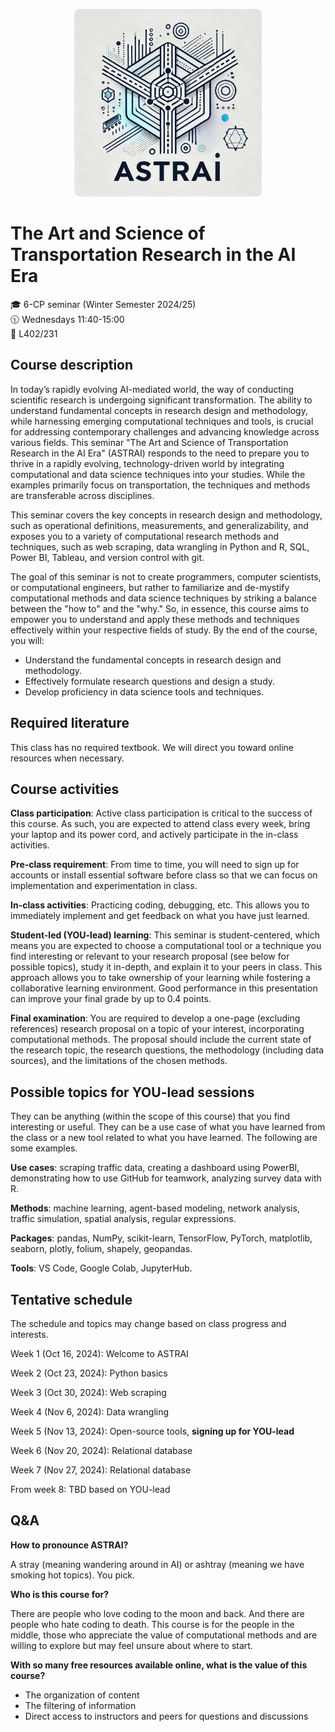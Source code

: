 <p align="center">
  <img src="image/logo_DALLE.jpeg" width="300"/>
</p>

# The Art and Science of Transportation Research in the AI Era

:mortar_board: 6-CP seminar (Winter Semester 2024/25)\
:clock1130: Wednesdays 11:40-15:00\
:school: L402/231

## Course description

In today’s rapidly evolving AI-mediated world, the way of conducting scientific research is undergoing significant transformation. The ability to understand fundamental concepts in research design and methodology, while harnessing emerging computational techniques and tools, is crucial for addressing contemporary challenges and advancing knowledge across various fields. This seminar "The Art and Science of Transportation Research in the AI Era" (ASTRAI) responds to the need to prepare you to thrive in a rapidly evolving, technology-driven world by integrating computational and data science techniques into your studies. While the examples primarily focus on transportation, the techniques and methods are transferable across disciplines.

This seminar covers the key concepts in research design and methodology, such as operational definitions, measurements, and generalizability, and exposes you to a variety of computational research methods and techniques, such as web scraping, data wrangling in Python and R, SQL, Power BI, Tableau, and version control with git.

The goal of this seminar is not to create programmers, computer scientists, or computational engineers, but rather to familiarize and de-mystify computational methods and data science techniques by striking a balance between the "how to" and the "why." So, in essence, this course aims to empower you to understand and apply these methods and techniques effectively within your respective fields of study. By the end of the course, you will:

*	Understand the fundamental concepts in research design and methodology.
*	Effectively formulate research questions and design a study.
*	Develop proficiency in data science tools and techniques.

## Required literature

This class has no required textbook. We will direct you toward online resources when necessary.

## Course activities

**Class participation**: Active class participation is critical to the success of this course. As such, you are expected to attend class every week, bring your laptop and its power cord, and actively participate in the in-class activities.

**Pre-class requirement**: From time to time, you will need to sign up for accounts or install essential software before class so that we can focus on implementation and experimentation in class.

**In-class activities**: Practicing coding, debugging, etc. This allows you to immediately implement and get feedback on what you have just learned.

**Student-led (YOU-lead) learning**: This seminar is student-centered, which means you are expected to choose a computational tool or a technique you find interesting or relevant to your research proposal (see below for possible topics), study it in-depth, and explain it to your peers in class. This approach allows you to take ownership of your learning while fostering a collaborative learning environment. Good performance in this presentation can improve your final grade by up to 0.4 points.

**Final examination**: You are required to develop a one-page (excluding references) research proposal on a topic of your interest, incorporating computational methods. The proposal should include the current state of the research topic, the research questions, the methodology (including data sources), and the limitations of the chosen methods.

## Possible topics for YOU-lead sessions

They can be anything (within the scope of this course) that you find interesting or useful. They can be a use case of what you have learned from the class or a new tool related to what you have learned. The following are some examples.

**Use cases**: scraping traffic data, creating a dashboard using PowerBI, demonstrating how to use GitHub for teamwork, analyzing survey data with R.

**Methods**: machine learning, agent-based modeling, network analysis, traffic simulation, spatial analysis, regular expressions.

**Packages**: pandas, NumPy, scikit-learn, TensorFlow, PyTorch, matplotlib, seaborn, plotly, folium, shapely, geopandas.

**Tools**: VS Code, Google Colab, JupyterHub.

## Tentative schedule

The schedule and topics may change based on class progress and interests.

Week 1 (Oct 16, 2024): Welcome to ASTRAI

Week 2 (Oct 23, 2024): Python basics

Week 3 (Oct 30, 2024): Web scraping

Week 4 (Nov 6, 2024): Data wrangling

Week 5 (Nov 13, 2024): Open-source tools, **signing up for YOU-lead**

Week 6 (Nov 20, 2024): Relational database

Week 7 (Nov 27, 2024): Relational database

From week 8: TBD based on YOU-lead

## Q&A

**How to pronounce ASTRAI?**

A stray (meaning wandering around in AI) or ashtray (meaning we have smoking hot topics). You pick.

**Who is this course for?**

There are people who love coding to the moon and back. And there are people who hate coding to death. This course is for the people in the middle, those who appreciate the value of computational methods and are willing to explore but may feel unsure about where to start.

**With so many free resources available online, what is the value of this course?**

*	The organization of content
*	The filtering of information
*	Direct access to instructors and peers for questions and discussions
